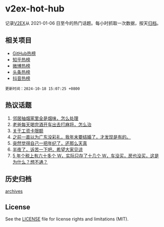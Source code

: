 # v2ex-hot-hub

 记录[V2EX](https://www.v2ex.com/)从 2021-01-06 日至今的热门话题。每小时抓取一次数据，按天[归档](archives)。
 
 ## 相关项目

- [GitHub热榜](https://github.com/it985/github-hot-hub)
- [知乎热榜](https://github.com/it985/zhihu-hot-hub)
- [微博热榜](https://github.com/it985/weibo-hot-hub)
- [头条热榜](https://github.com/it985/toutiao-hot-hub)
- [抖音热榜](https://github.com/it985/douyin-hot-hub)


 `更新时间：2024-10-18 15:07:25 +0800`

## 热议话题

1. [邻居抽烟家里全是烟味，怎么处理](https://www.v2ex.com/t/1081367)
1. [老爸每天喝完酒开车出去打麻将，怎么治](https://www.v2ex.com/t/1081394)
1. [关于工资卡限额](https://www.v2ex.com/t/1081201)
1. [之前一直以为广东没彩礼，我年末要结婚了，才发现是有的。](https://www.v2ex.com/t/1081424)
1. [突然觉得自己一把年纪了，还那么天真](https://www.v2ex.com/t/1081477)
1. [半夜了，诉苦一下吧，希望大家见谅](https://www.v2ex.com/t/1081341)
1. [5 年个税上有六十多个 W，实际只存了十几个 W，车没买，房也没买，这是为什么？想不通？](https://www.v2ex.com/t/1081228)

## 历史归档

[archives](archives)

## License

See the [LICENSE](LICENSE) file for license rights and limitations (MIT).
